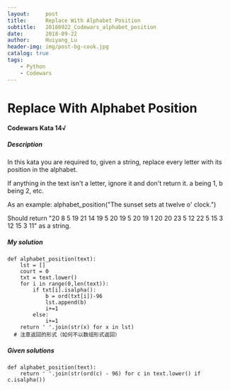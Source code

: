 ```yaml
---
layout:     post
title:      Replace With Alphabet Position
subtitle:   20180922_Codewars_alphabet_position
date:       2018-09-22
author:     Huiyang_Lu
header-img: img/post-bg-cook.jpg
catalog: true
tags:
    - Python
    - Codewars
---
```

# Replace With Alphabet Position
#### Codewars Kata 14√
##### Description
In this kata you are required to, given a string, replace every letter with its position in the alphabet.

If anything in the text isn't a letter, ignore it and don't return it.
a being 1, b being 2, etc.

As an example:
	alphabet_position("The sunset sets at twelve o' clock.")    
    
Should return "20 8 5 19 21 14 19 5 20 19 5 20 19 1 20 20 23 5 12 22 5 15 3 12 15 3 11" as a string.
  
##### My solution  
    def alphabet_position(text):
        lst = []
        court = 0
        txt = text.lower()
        for i in range(0,len(text)):
            if txt[i].isalpha():
                b = ord(txt[i])-96
                lst.append(b)
                i+=1
            else:
                i+=1
        return ' '.join(str(x) for x in lst) 
      # 注意返回的形式（如何不以数组形式返回）
  
##### Given solutions  
    def alphabet_position(text):
        return ' '.join(str(ord(c) - 96) for c in text.lower() if c.isalpha())
